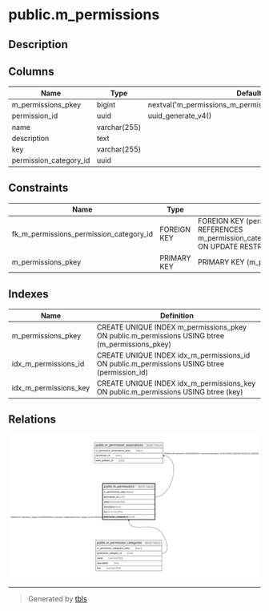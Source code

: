 # public.m_permissions

## Description

## Columns

| Name | Type | Default | Nullable | Children | Parents | Comment |
| ---- | ---- | ------- | -------- | -------- | ------- | ------- |
| m_permissions_pkey | bigint | nextval('m_permissions_m_permissions_pkey_seq'::regclass) | false |  |  |  |
| permission_id | uuid | uuid_generate_v4() | false | [public.m_permission_associations](public.m_permission_associations.md) |  |  |
| name | varchar(255) |  | false |  |  |  |
| description | text |  | false |  |  |  |
| key | varchar(255) |  | false |  |  |  |
| permission_category_id | uuid |  | false |  | [public.m_permission_categories](public.m_permission_categories.md) |  |

## Constraints

| Name | Type | Definition |
| ---- | ---- | ---------- |
| fk_m_permissions_permission_category_id | FOREIGN KEY | FOREIGN KEY (permission_category_id) REFERENCES m_permission_categories(permission_category_id) ON UPDATE RESTRICT ON DELETE RESTRICT |
| m_permissions_pkey | PRIMARY KEY | PRIMARY KEY (m_permissions_pkey) |

## Indexes

| Name | Definition |
| ---- | ---------- |
| m_permissions_pkey | CREATE UNIQUE INDEX m_permissions_pkey ON public.m_permissions USING btree (m_permissions_pkey) |
| idx_m_permissions_id | CREATE UNIQUE INDEX idx_m_permissions_id ON public.m_permissions USING btree (permission_id) |
| idx_m_permissions_key | CREATE UNIQUE INDEX idx_m_permissions_key ON public.m_permissions USING btree (key) |

## Relations

![er](public.m_permissions.svg)

---

> Generated by [tbls](https://github.com/k1LoW/tbls)
